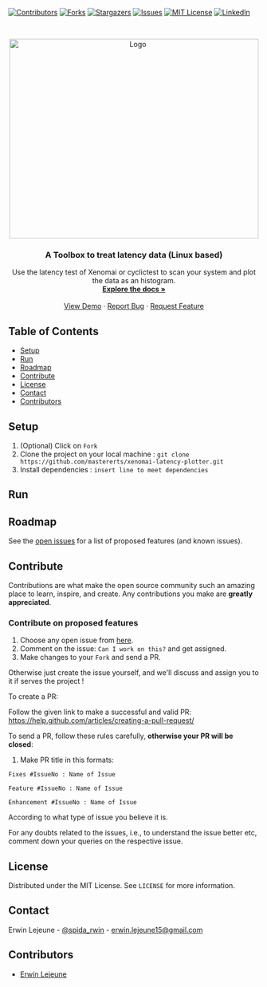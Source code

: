 [![Contributors][contributors-shield]][contributors-url]
[![Forks][forks-shield]][forks-url]
[![Stargazers][stars-shield]][stars-url]
[![Issues][issues-shield]][issues-url]
[![MIT License][license-shield]][license-url]
[![LinkedIn][linkedin-shield]][linkedin-url]

<br />
<p align="center">
    <!--- relative path means image/image.png instead of https://etc... -->
    <img src="figs/last_fig_cycl" alt="Logo" width="500" height="400">                           
</a>

  <h3 align="center">A Toolbox to treat latency data (Linux based)</h3>

  <p align="center">
    Use the latency test of Xenomai or cyclictest to scan your system and plot the data as an histogram.
    <br />
    <a href="https://github.com/mastererts/xenomai-latency-plotter/readme.md"><strong>Explore the docs »</strong></a>
    <br />
    <br />
    <a href="https://github.com/mastererts/xenomai-latency-plotter">View Demo</a>
    ·
    <a href="https://github.com/mastererts/xenomai-latency-plotter/issues">Report Bug</a>
    ·
    <a href="https://github.com/mastererts/xenomai-latency-plotter/issues">Request Feature</a>
  </p>
</p>

## Table of Contents

* [Setup](#setup)
* [Run](#run)
* [Roadmap](#roadmap)
* [Contribute](#contribute)
* [License](#license)
* [Contact](#contact)
* [Contributors](#contributors)

## Setup

1. (Optional) Click on `Fork`
2. Clone the project on your local machine : `git clone https://github.com/mastererts/xenomai-latency-plotter.git`
3. Install dependencies : `insert line to meet dependencies`

## Run

<!--- how to run your app ? -->

## Roadmap

See the [open issues](https://github.com/mastererts/xenomai-latency-plotter/issues) for a list of proposed features (and known issues).

## Contribute

Contributions are what make the open source community such an amazing place to learn, inspire, and create. Any contributions you make are **greatly appreciated**.

### Contribute on proposed features

1. Choose any open issue from [here](https://github.com/mastererts/xenomai-latency-plotter/issues). 
2. Comment on the issue: `Can I work on this?` and get assigned.
3. Make changes to your `Fork` and send a PR.

Otherwise just create the issue yourself, and we'll discuss and assign you to it if serves the project !

To create a PR:

Follow the given link to make a successful and valid PR: https://help.github.com/articles/creating-a-pull-request/

To send a PR, follow these rules carefully, **otherwise your PR will be closed**:

1. Make PR title in this formats: 
```
Fixes #IssueNo : Name of Issue
``` 
```
Feature #IssueNo : Name of Issue
```
```
Enhancement #IssueNo : Name of Issue
```

According to what type of issue you believe it is.

For any doubts related to the issues, i.e., to understand the issue better etc, comment down your queries on the respective issue.

## License

Distributed under the MIT License. See `LICENSE` for more information.

## Contact

Erwin Lejeune - [@spida_rwin](https://twitter.com/spida_rwin) - erwin.lejeune15@gmail.com

## Contributors

- [Erwin Lejeune](https://github.com/Guilyx)

[contributors-shield]: https://img.shields.io/github/contributors/mastererts/xenomai-latency-plotter.svg?style=flat-square
[contributors-url]: https://github.com/mastererts/xenomai-latency-plotter/graphs/contributors
[forks-shield]: https://img.shields.io/github/forks/mastererts/xenomai-latency-plotter.svg?style=flat-square
[forks-url]: https://github.com/mastererts/xenomai-latency-plotter/network/members
[stars-shield]: https://img.shields.io/github/stars/mastererts/xenomai-latency-plotter.svg?style=flat-square
[stars-url]: https://github.com/mastererts/xenomai-latency-plotter/stargazers
[issues-shield]: https://img.shields.io/github/issues/mastererts/xenomai-latency-plotter.svg?style=flat-square
[issues-url]: https://github.com/mastererts/xenomai-latency-plotter/issues
[license-shield]: https://img.shields.io/github/license/mastererts/xenomai-latency-plotter.svg?style=flat-square
[license-url]: https://github.com/mastererts/xenomai-latency-plotter/blob/master/LICENSE.md
[linkedin-shield]: https://img.shields.io/badge/-LinkedIn-black.svg?style=flat-square&logo=linkedin&colorB=555
[linkedin-url]: https://linkedin.com/in/erwinlejeune-lkn
